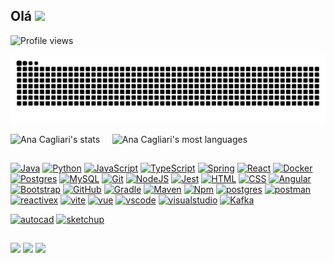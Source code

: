 ## Olá <img src="https://raw.githubusercontent.com/kaueMarques/kaueMarques/master/hi.gif" height="30px">
<p align="left"> <img src="https://komarev.com/ghpvc/?username=anacagliari&color=blue" alt="Profile views" /> </p>

![Snake animation](https://raw.githubusercontent.com/caulicons/caulicons/output/github-contribution-grid-snake-dark.svg)
<!-- ![Typing SVG](https://readme-typing-svg.herokuapp.com/?color=ffffff&size=35&center=true&vCenter=true&width=1000&lines=HELLO,+My+name+is+Ana+Cagliari;I'm+32+years+old;I'm+from+Brazil;I'm+a+Software+Developer+Student;Be+Welcome!+:%29)
- 🔭 Atualmente estou trabalhando em [DB](https://www.linkedin.com/company/dbserver/posts/?feedView=all)
- 🌱 Atualmente estou aprendendo ...
- 👯 Estou procurando colaborar em ...
- 🤔 Estou buscando ajuda com ...
- 💬 Pergunte-me sobre ...
- 📫 Como me encontrar: ...
- 😄 Pronomes: ...
- ⚡ Curiosidade: ... -->

<p align="left">
  <img width="396em" src="https://github-readme-stats.vercel.app/api?username=anacagliari&show_icons=true&theme=vision-friendly-dark" alt="Ana Cagliari's stats"/>&nbsp&nbsp&nbsp&nbsp
  <img width="301em" src="https://github-readme-stats.vercel.app/api/top-langs/?username=anacagliari&layout=compact&theme=vision-friendly-dark" alt="Ana Cagliari's most languages"/>
</p>

 ##

[![Java](https://skillicons.dev/icons?i=java)](https://www.java.com/)
[![Python](https://skillicons.dev/icons?i=py)](https://www.python.org/)
[![JavaScript](https://skillicons.dev/icons?i=js)](https://developer.mozilla.org/docs/Web/JavaScript)
[![TypeScript](https://skillicons.dev/icons?i=ts)](https://www.typescriptlang.org/)
[![Spring](https://skillicons.dev/icons?i=spring)](https://spring.io/)
[![React](https://skillicons.dev/icons?i=react)](https://react.dev/)
[![Docker](https://skillicons.dev/icons?i=docker)](https://www.docker.com/)
[![Postgres](https://skillicons.dev/icons?i=postgres)](https://www.postgresql.org/)
[![MySQL](https://skillicons.dev/icons?i=mysql)](https://www.mysql.com/)
[![Git](https://skillicons.dev/icons?i=git)](https://git-scm.com/)
[![NodeJS](https://skillicons.dev/icons?i=nodejs)](https://nodejs.org/)
[![Jest](https://skillicons.dev/icons?i=jest)](https://jestjs.io/pt-BR/)
[![HTML](https://skillicons.dev/icons?i=html)](https://developer.mozilla.org/pt-BR/docs/Web/HTML)
[![CSS](https://skillicons.dev/icons?i=css)](https://developer.mozilla.org/pt-BR/docs/Web/CSS)
[![Angular](https://skillicons.dev/icons?i=angular)](https://angular.io/)
[![Bootstrap](https://skillicons.dev/icons?i=bootstrap)](https://bootstrap.io/)
[![GitHub](https://skillicons.dev/icons?i=github)](https://github.io/)
[![Gradle](https://skillicons.dev/icons?i=gradle)](https://gradle.io/)
[![Maven](https://skillicons.dev/icons?i=maven)](https://maven.io/)
[![Npm](https://skillicons.dev/icons?i=npm)](https://npm.io/)
[![postgres](https://skillicons.dev/icons?i=postgres)](https://postgres.io/)
[![postman](https://skillicons.dev/icons?i=postman)](https://postman.io/)
[![reactivex](https://skillicons.dev/icons?i=reactivex)](https://reactivex.io/)
[![vite](https://skillicons.dev/icons?i=vite)](https://vite.io/)
[![vue](https://skillicons.dev/icons?i=vue)](https://vue.io/)
[![vscode](https://skillicons.dev/icons?i=vscode)](https://vscode.io/)
[![visualstudio](https://skillicons.dev/icons?i=visualstudio)](https://visualstudio.io/)
[![Kafka](https://skillicons.dev/icons?i=kafka)](https://kafka.io/)

[![autocad](https://skillicons.dev/icons?i=autocad)](https://autocad.io/)
[![sketchup](https://skillicons.dev/icons?i=sketchup)](https://sketchup.io/)


##

<div> 
  <a href="https://instagram.com/anacagliari" target="_blank"><img src="https://img.shields.io/badge/-Instagram-%23E4405F?style=for-the-badge&logo=instagram&logoColor=white" target="_blank"></a>
  <a href = "mailto:carolinecagliari@gmail.com"><img src="https://img.shields.io/badge/-Gmail-%23333?style=for-the-badge&logo=gmail&logoColor=white" target="_blank"></a>
  <a href="https://www.linkedin.com/in/ana-caroline-cagliari-cappellari/" target="_blank"><img src="https://img.shields.io/badge/-LinkedIn-%230077B5?style=for-the-badge&logo=linkedin&logoColor=white" target="_blank"></a> 
</div>

